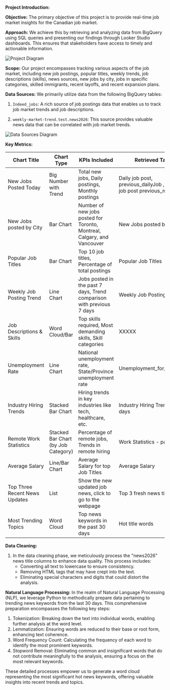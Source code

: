 **Project Introduction:**

**Objective:** The primary objective of this project is to provide real-time job market insights for the Canadian job market.

**Approach:** We achieve this by retrieving and analyzing data from BigQuery using SQL queries and presenting our findings through Looker Studio dashboards. This ensures that stakeholders have access to timely and actionable information.

![Project Diagram](https://github.com/kesolutions/weekly_market_trend/assets/116053082/56dca3c5-0711-4cb9-8e84-2e3404c7fa5e)

**Scope:** Our project encompasses tracking various aspects of the job market, including new job postings, popular titles, weekly trends, job descriptions (skills), news sources, new jobs by city, jobs in specific categories, skilled immigrants, recent layoffs, and recent expansion plans.

**Data Sources:** We primarily utilize data from the following BigQuery tables:

1. `Indeed_jobs`: A rich source of job postings data that enables us to track job market trends and job descriptions.

2. `weekly-market-trend.test.news2026`: This source provides valuable news data that can be correlated with job market trends.

![Data Sources Diagram](https://github.com/kesolutions/weekly_market_trend/assets/116053082/8c2b33df-e7fb-4fe9-a1e1-cafbce26d0c7)

**Key Metrics:**


| Chart Title                  | Chart Type                   | KPIs Included                                                   | Retrieved Tables                     |
|-----------------------------|------------------------------|----------------------------------------------------------------|--------------------------------------|
| New Jobs Posted Today       | Big Number with Trend        | Total new jobs, Daily postings, Monthly postings              | Daily job post, previous_dailyJob ,monthly job post previous_monthly |
| New Jobs posted by City     | Bar Chart                    | Number of new jobs posted for Toronto, Montreal, Calgary, and Vancouver | New Jobs posted by City               |
| Popular Job Titles          | Bar Chart                    | Top 10 job titles, Percentage of total postings               | Popular Job Titles                    |
| Weekly Job Posting Trend    | Line Chart                   | Jobs posted in the past 7 days, Trend comparison with previous 7 days | Weekly Job Posting Trend              |
| Job Descriptions & Skills   | Word Cloud/Bar               | Top skills required, Most demanding skills, Skill categories  | XXXXX                                |
| Unemployment Rate           | Line Chart                   | National unemployment rate, State/Province unemployment rate  | Unemployment_for_dashboard            |
| Industry Hiring Trends      | Stacked Bar Chart            | Hiring trends in key industries like tech, healthcare, etc.   | Industry Hiring Trends -past 7 days   |
| Remote Work Statistics      | Stacked Bar Chart (by Job Category) | Percentage of remote jobs, Trends in remote hiring   | Work Statistics - past 7 days   |
| Average Salary              | Line/Bar Chart               | Average Salary for top Job Titles                              | Average Salary                        |
| Top Three Recent News Updates | List                        | Show the new updated job news, click to go to the webpage     | Top 3 fresh news titles               |
| Most Trending Topics        | Word Cloud                   | Top news keywords in the past 30 days                         | Hot title words                      |


**Data Cleaning:**
1. In the data cleaning phase, we meticulously process the "news2026" news title columns to enhance data quality. This process includes:
   - Converting all text to lowercase to ensure consistency.
   - Removing HTML tags that may have crept into the text.
   - Eliminating special characters and digits that could distort the analysis.

**Natural Language Processing:**
In the realm of Natural Language Processing (NLP), we leverage Python to methodically prepare data pertaining to trending news keywords from the last 30 days. This comprehensive preparation encompasses the following key steps:
1. Tokenization: Breaking down the text into individual words, enabling further analysis at the word level.
2. Lemmatization: Ensuring words are reduced to their base or root form, enhancing text coherence.
3. Word Frequency Count: Calculating the frequency of each word to identify the most prominent keywords.
4. Stopword Removal: Eliminating common and insignificant words that do not contribute meaningfully to the analysis, ensuring a focus on the most relevant keywords.

These detailed processes empower us to generate a word cloud representing the most significant hot news keywords, offering valuable insights into recent trends and topics.

